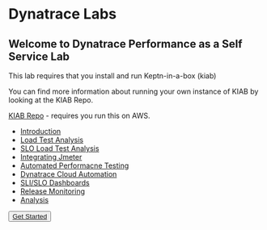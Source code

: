 # Dynatrace Labs

## Welcome to Dynatrace Performance as a Self Service Lab

This lab requires that you install and run Keptn-in-a-box (kiab)

You can find more information about running your own instance of KIAB by looking at the KIAB Repo.

[KIAB Repo](https://github.com/jyarb-keptn/keptn-in-a-box/tree/0.8.10) - requires you run this on AWS.

- [Introduction](content/01_Prep/index.md)
- [Load Test Analysis](content/02_Load_Test_Analysis_Performance_Issue/index.md)
- [SLO Load Test Analysis](content/03_SLOs_Load_Test_Analysis_Error_Issue/index.md)
- [Integrating Jmeter](content/04_Integrate_JMeter/index.md)
- [Automated Performacne Testing](content/05_Automated_performance_test/index.md)
- [Dynatrace Cloud Automation](content/06_Cloud_Automation/index.md)
- [SLI/SLO Dashboards](content/07_SLI_SLO_Dashboards/index.md)
- [Release Monitoring](content/08_Release_Monitoring/index.md)
- [Analysis](content/09_Analysis/index.md)

<button class="button-save large">[Get Started](content/01_Prep/index.md)</button>